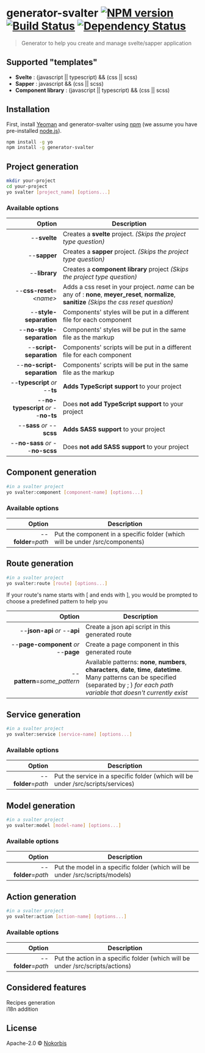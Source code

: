 # generator-svalter [![NPM version][npm-image]][npm-url] [![Build Status][travis-image]][travis-url] [![Dependency Status][daviddm-image]][daviddm-url]

> Generator to help you create and manage svelte/sapper application

## Supported "templates"

-   **Svelte** : (javascript || typescript) && (css || scss)
-   **Sapper** : javascript && (css || scss)
-   **Component library** : (javascript || typescript) && (css || scss)

## Installation

First, install [Yeoman](http://yeoman.io) and generator-svalter using [npm](https://www.npmjs.com/) (we assume you have pre-installed [node.js](https://nodejs.org/)).

```bash
npm install -g yo
npm install -g generator-svalter
```

## Project generation

```bash
mkdir your-project
cd your-project
yo svalter [project_name] [options...]
```

### Available options

|                               Option | Description                                                                                                                                      |
| -----------------------------------: | ------------------------------------------------------------------------------------------------------------------------------------------------ |
|                         --**svelte** | Creates a **svelte** project. _(Skips the project type question)_                                                                                |
|                         --**sapper** | Creates a **sapper** project. _(Skips the project type question)_                                                                                |
|                        --**library** | Creates a **component library** project _(Skips the project type question)_                                                                      |
|            --**css-reset**=_\<name>_ | Adds a css reset in your project. _name_ can be any of : **none**, **meyer_reset**, **normalize**, **sanitize** _(Skips the css reset question)_ |
|               --**style-separation** | Components' styles will be put in a different file for each component                                                                            |
|            --**no-style-separation** | Components' styles will be put in the same file as the markup                                                                                    |
|              --**script-separation** | Components' scripts will be put in a different file for each component                                                                           |
|           --**no-script-separation** | Components' scripts will be put in the same file as the markup                                                                                   |
|       --**typescript** _or_ --**ts** | **Adds TypeScript support** to your project                                                                                                      |
| --**no-typescript** _or_ --**no-ts** | Does **not add TypeScript support** to your project                                                                                              |
|           --**sass** _or_ --**scss** | **Adds SASS support** to your project                                                                                                            |
|     --**no-sass** _or_ --**no-scss** | Does **not add SASS support** to your project                                                                                                    |

## Component generation

```bash
#in a svalter project
yo svalter:component [component-name] [options...]
```

### Available options

|              Option | Description                                                                  |
| ------------------: | ---------------------------------------------------------------------------- |
| --**folder**=_path_ | Put the component in a specific folder (which will be under /src/components) |

## Route generation

```bash
#in a svalter project
yo svalter:route [route] [options...]
```

If your route's name starts with [ and ends with ], you would be prompted to choose a predefined pattern to help you

|                               Option | Description                                                                                                                                                                 |
| -----------------------------------: | --------------------------------------------------------------------------------------------------------------------------------------------------------------------------- |
|        --**json-api** _or_ --**api** | Create a json api script in this generated route                                                                                                                            |
| --**page-component** _or_ --**page** | Create a page component in this generated route                                                                                                                             |
|         --**pattern**=_some_pattern_ | Available patterns: **none**, **numbers**, **characters**, **date**, **time**, **datetime**. Many patterns can be specified (separated by ; ) _for each path variable that doesn't currently exist_ |

## Service generation

```bash
#in a svalter project
yo svalter:service [service-name] [options...]
```

### Available options

|              Option | Description                                                                      |
| ------------------: | -------------------------------------------------------------------------------- |
| --**folder**=_path_ | Put the service in a specific folder (which will be under /src/scripts/services) |

## Model generation

```bash
#in a svalter project
yo svalter:model [model-name] [options...]
```

### Available options

|              Option | Description                                                                  |
| ------------------: | ---------------------------------------------------------------------------- |
| --**folder**=_path_ | Put the model in a specific folder (which will be under /src/scripts/models) |

## Action generation

```bash
#in a svalter project
yo svalter:action [action-name] [options...]
```

### Available options

|              Option | Description                                                                    |
| ------------------: | ------------------------------------------------------------------------------ |
| --**folder**=_path_ | Put the action in a specific folder (which will be under /src/scripts/actions) |

## Considered features

Recipes generation  
i18n addition

## License

Apache-2.0 © [Nokorbis](https://github.com/Nokorbis)

[npm-image]: https://badge.fury.io/js/generator-svalter.svg
[npm-url]: https://npmjs.org/package/generator-svalter
[travis-image]: https://travis-ci.org/Nokorbis/svalter.svg?branch=master
[travis-url]: https://travis-ci.org/Nokorbis/svalter
[daviddm-image]: https://david-dm.org/Nokorbis/svalter.svg?theme=shields.io
[daviddm-url]: https://david-dm.org/Nokorbis/svalter
